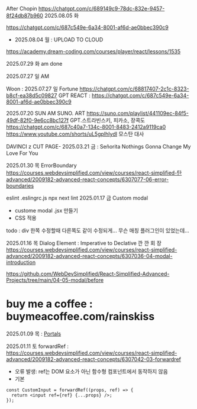 After Chopin
https://chatgpt.com/c/689149c9-78dc-832e-9457-8f24db87b960
2025.08.05 화


https://chatgpt.com/c/687c549e-6a34-8001-af6d-ae0bbec390c9
- 2025.08.04 월 : UPLOAD TO CLOUD

https://academy.dream-coding.com/courses/player/react/lessons/1535

2025.07.29 화 am done


2025.07.27 일 AM


Woon : 2025.07.27 일
Fortune https://chatgpt.com/c/68817407-2c1c-8323-b8cf-ea38d5c09827
GPT REACT : https://chatgpt.com/c/687c549e-6a34-8001-af6d-ae0bbec390c9


2025.07.20 SUN
AM
SUNO. ART
https://suno.com/playlist/441109ec-84f5-49df-82f0-9e6cc8bc127f
GPT.스트라빈스키, 피카소, 장콕도
https://chatgpt.com/c/687c40a7-134c-8001-8483-2412a9119ca0
https://www.youtube.com/shorts/uL5gplhIydI 모스탄 대사

DAVINCI
z
CUT PAGE-
2025.03.21 금 :
Señorita
Nothings Gonna Change My Love For You

2025.01.30 목 ErrorBoundary
https://courses.webdevsimplified.com/view/courses/react-simplified-탄advanced/2009182-advanced-react-concepts/6307077-06-error-boundaries

eslint
.eslingrc.js
npx next lint
2025.01.17 금 Custom modal
- custome modal .jsx 만들기
- CSS 적용

todo : div 한쪽 수정할때 다른쪽도 같이 수정되게... 무슨 매칭 플러그인이 있었는데...

2025.01.16 목
Dialog Element : Imperative to Declative  깐 깐 회  장
https://courses.webdevsimplified.com/view/courses/react-simplified-advanced/2009182-advanced-react-concepts/6307036-04-modal-introduction

https://github.com/WebDevSimplified/React-Simplified-Advanced-Projects/tree/main/04-05-modal/before

# buy me a coffee : buymeacoffee.com/rainskiss
2025.01.09 목 : [Portals](https://courses.webdevsimplified.com/view장courses/react-simplified-advanced/2009182-advanced-react-concepts/6307053-02-portals)

2025.01.11 토 forwardRef :
https://courses.webdevsimplified.com/view/courses/react-simplified-advanced/2009182-advanced-react-concepts/6307042-03-forwardref

- 오류 발생: ref는 DOM 요소가 아닌 함수형 컴포넌트에서 동작하지 않음
- 기본
```
const CustomInput = forwardRef((props, ref) => {
  return <input ref={ref} {...props} />;
});
```

